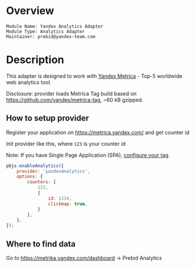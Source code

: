 # Overview

```
Module Name: Yandex Analytics Adapter
Module Type: Analytics Adapter
Maintainer: prebid@yandex-team.com
```

# Description

This adapter is designed to work with [Yandex Metrica](https://metrica.yandex.com/about) - Top-5 worldwide web analytics tool.

Disclosure: provider loads Metrica Tag build based on https://github.com/yandex/metrica-tag, ~60 kB gzipped.

## How to setup provider

Register your application on https://metrica.yandex.com/ and get counter id

Init provider like this, where `123` is your counter id

Note: If you have Single Page Application (SPA), [configure your tag](https://yandex.com/support/metrica/code/counter-spa-setup.html).

```javascript
pbjs.enableAnalytics({
    provider: 'yandexAnalytics',
    options: {
        counters: [
            123,
            {
                id: 1234,
                clickmap: true,
            }
        ],
    },
});
```

## Where to find data

Go to https://metrika.yandex.com/dashboard -> Prebid Analytics
